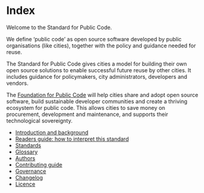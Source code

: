 # Index

Welcome to the Standard for Public Code.

We define ‘public code’ as open source software developed by public organisations (like cities), together with the policy and guidance needed for reuse.

The Standard for Public Code gives cities a model for building their own open source solutions to enable successful future reuse by other cities. It includes guidance for policymakers, city administrators, developers and vendors.

The [Foundation for Public Code](https://publiccode.net/) will help cities share and adopt open source software, build sustainable developer communities and create a thriving ecosystem for public code. This allows cities to save money on procurement, development and maintenance, and supports their technological sovereignty.

* [Introduction and background](introduction.md)
* [Readers guide: how to interpret this standard](readers-guide.md)
* [Standards](standards/)
* [Glossary](glossary/)
* [Authors](AUTHORS.md)
* [Contributing guide](CONTRIBUTING.md)
* [Governance](GOVERNANCE.md)
* [Changelog](CHANGELOG.md)
* [Licence](LICENCE.md)
